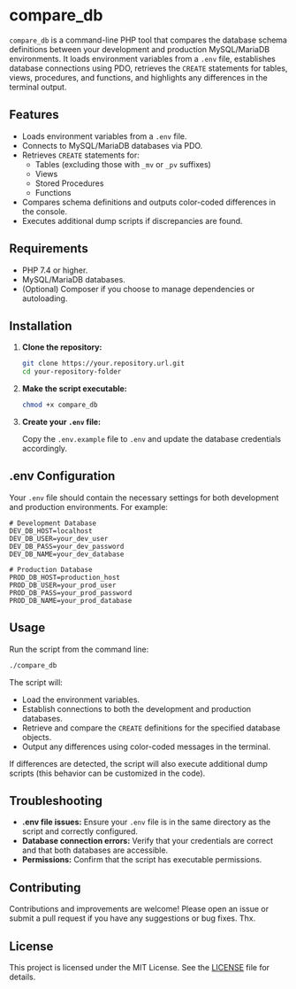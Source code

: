 # compare_db

`compare_db` is a command-line PHP tool that compares the database schema definitions between your development and production MySQL/MariaDB environments. It loads environment variables from a `.env` file, establishes database connections using PDO, retrieves the `CREATE` statements for tables, views, procedures, and functions, and highlights any differences in the terminal output.

## Features

- Loads environment variables from a `.env` file.
- Connects to MySQL/MariaDB databases via PDO.
- Retrieves `CREATE` statements for:
  - Tables (excluding those with `_mv` or `_pv` suffixes)
  - Views
  - Stored Procedures
  - Functions
- Compares schema definitions and outputs color-coded differences in the console.
- Executes additional dump scripts if discrepancies are found.

## Requirements

- PHP 7.4 or higher.
- MySQL/MariaDB databases.
- (Optional) Composer if you choose to manage dependencies or autoloading.

## Installation

1. **Clone the repository:**

   ```bash
   git clone https://your.repository.url.git
   cd your-repository-folder
   ```

2. **Make the script executable:**

   ```bash
   chmod +x compare_db
   ```

3. **Create your `.env` file:**

   Copy the `.env.example` file to `.env` and update the database credentials accordingly.

## .env Configuration

Your `.env` file should contain the necessary settings for both development and production environments. For example:

```dotenv
# Development Database
DEV_DB_HOST=localhost
DEV_DB_USER=your_dev_user
DEV_DB_PASS=your_dev_password
DEV_DB_NAME=your_dev_database

# Production Database
PROD_DB_HOST=production_host
PROD_DB_USER=your_prod_user
PROD_DB_PASS=your_prod_password
PROD_DB_NAME=your_prod_database
```

## Usage

Run the script from the command line:

```bash
./compare_db
```

The script will:
- Load the environment variables.
- Establish connections to both the development and production databases.
- Retrieve and compare the `CREATE` definitions for the specified database objects.
- Output any differences using color-coded messages in the terminal.

If differences are detected, the script will also execute additional dump scripts (this behavior can be customized in the code).

## Troubleshooting

- **.env file issues:** Ensure your `.env` file is in the same directory as the script and correctly configured.
- **Database connection errors:** Verify that your credentials are correct and that both databases are accessible.
- **Permissions:** Confirm that the script has executable permissions.

## Contributing

Contributions and improvements are welcome! Please open an issue or submit a pull request if you have any suggestions or bug fixes. Thx.

## License

This project is licensed under the MIT License. See the [LICENSE](LICENSE) file for details.
